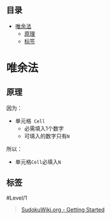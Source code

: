<!-- START doctoc generated TOC please keep comment here to allow auto update -->
<!-- DON'T EDIT THIS SECTION, INSTEAD RE-RUN doctoc TO UPDATE -->
## 目录

- [唯余法](#%E5%94%AF%E4%BD%99%E6%B3%95)
  - [原理](#%E5%8E%9F%E7%90%86)
  - [标签](#%E6%A0%87%E7%AD%BE)

<!-- END doctoc generated TOC please keep comment here to allow auto update -->

# 唯余法

## 原理

因为：
- 单元格` Cell`
	- 必需填入1个数字
	- 可填入的数字只有`N`

所以：
- 单元格`Cell`必填入`N`

## 标签

#Level/1

> [SudokuWiki.org - Getting Started](https://www.sudokuwiki.org/Getting_Started)
